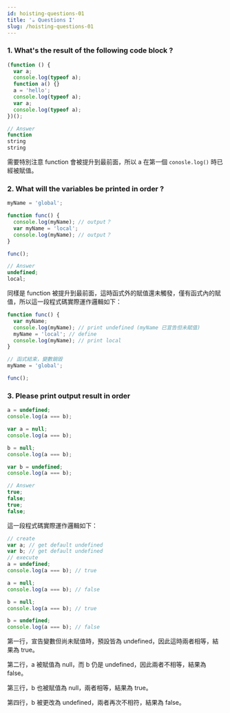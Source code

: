 ```yaml
---
id: hoisting-questions-01
title: '☕ Questions I'
slug: /hoisting-questions-01
---
```


### 1. What's the result of the following code block ?

```js
(function () {
  var a;
  console.log(typeof a);
  function a() {}
  a = 'hello';
  console.log(typeof a);
  var a;
  console.log(typeof a);
})();
```

```js
// Answer
function
string
string
```

需要特別注意 function 會被提升到最前面，所以 a 在第一個 `conosle.log()` 時已經被賦值。

### 2. What will the variables be printed in order ?

```js
myName = 'global';

function func() {
  console.log(myName); // output？
  var myName = 'local';
  console.log(myName); // output？
}

func();
```

```js
// Answer
undefined;
local;
```

同樣是 function 被提升到最前面，這時函式外的賦值還未觸發，僅有函式內的賦值，所以這一段程式碼實際運作邏輯如下：

```js
function func() {
  var myName;
  console.log(myName); // print undefined (myName 已宣告但未賦值)
  myName = 'local'; // define
  console.log(myName); // print local
}

// 函式結束，變數銷毀
myName = 'global';

func();
```

### 3. Please print output result in order

```js
a = undefined;
console.log(a === b);

var a = null;
console.log(a === b);

b = null;
console.log(a === b);

var b = undefined;
console.log(a === b);
```

```js
// Answer
true;
false;
true;
false;
```

這一段程式碼實際運作邏輯如下：

```js
// create
var a; // get default undefined
var b; // get default undefined
// execute
a = undefined;
console.log(a === b); // true

a = null;
console.log(a === b); // false

b = null;
console.log(a === b); // true

b = undefined;
console.log(a === b); // false
```

第一行，宣告變數但尚未賦值時，預設皆為 undefined，因此這時兩者相等，結果為 true。

第二行，a 被賦值為 null，而 b 仍是 undefined，因此兩者不相等，結果為 false。

第三行，b 也被賦值為 null，兩者相等，結果為 true。

第四行，b 被更改為 undefined，兩者再次不相符，結果為 false。
